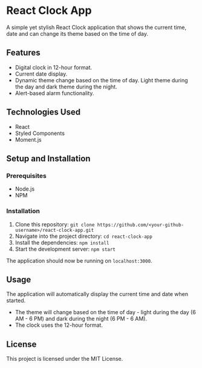 # React Clock App

A simple yet stylish React Clock application that shows the current time, date and can change its theme based on the time of day.

## Features

- Digital clock in 12-hour format.
- Current date display.
- Dynamic theme change based on the time of day. Light theme during the day and dark theme during the night.
- Alert-based alarm functionality.

## Technologies Used

- React
- Styled Components
- Moment.js

## Setup and Installation

### Prerequisites

- Node.js
- NPM

### Installation

1. Clone this repository: `git clone https://github.com/<your-github-username>/react-clock-app.git`
2. Navigate into the project directory: `cd react-clock-app`
3. Install the dependencies: `npm install`
4. Start the development server: `npm start`

The application should now be running on `localhost:3000`.

## Usage

The application will automatically display the current time and date when started. 

- The theme will change based on the time of day - light during the day (6 AM - 6 PM) and dark during the night (6 PM - 6 AM).
- The clock uses the 12-hour format.

## License

This project is licensed under the MIT License.
